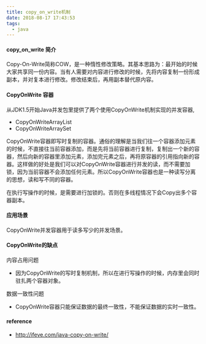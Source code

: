 ```yaml
---
title: copy_on_write机制
date: 2018-08-17 17:43:53
tags:
  - java
---
```


#### copy_on_write 简介

Copy-On-Write简称COW，是一种惰性修改策略。其基本思路为：最开始的时候大家共享同一份内容。当有人需要对内容进行修改的时候，先将内容复制一份形成副本，并对复本进行修改。修改结束后，再用副本替代原内容。

#### CopyOnWrite 容器

从JDK1.5开始Java并发包里提供了两个使用CopyOnWrite机制实现的并发容器,
* CopyOnWriteArrayList
* CopyOnWriteArraySet

CopyOnWrite容器即写时复制的容器。通俗的理解是当我们往一个容器添加元素的时候，不直接往当前容器添加，而是先将当前容器进行复制，复制出一个新的容器，然后向新的容器里添加元素，添加完元素之后，再将原容器的引用指向新的容器。这样做的好处是我们可以对CopyOnWrite容器进行并发的读，而不需要加锁，因为当前容器不会添加任何元素。所以CopyOnWrite容器也是一种读写分离的思想，读和写不同的容器。

在执行写操作的时候，是需要进行加锁的。否则在多线程情况下会Copy出多个容器副本。

#### 应用场景

CopyOnWrite并发容器用于读多写少的并发场景。

#### CopyOnWrite的缺点

内容占用问题
* 因为CopyOnWrite的写时复制机制，所以在进行写操作的时候，内存里会同时驻扎两个容器对象。

数据一致性问题
* CopyOnWrite容器只能保证数据的最终一致性，不能保证数据的实时一致性。

#### reference
* http://ifeve.com/java-copy-on-write/
